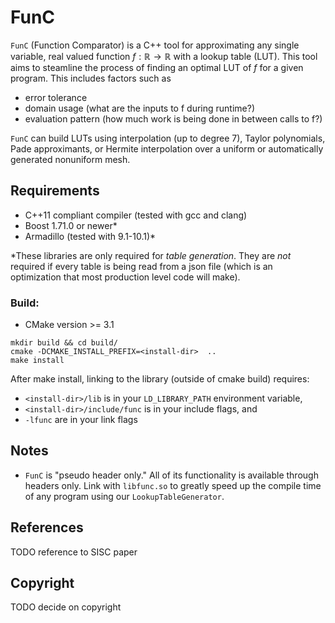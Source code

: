 FunC
====

`FunC` (Function Comparator) is a C++ tool for approximating any single variable, real valued function $f:\mathbb{R}\to\mathbb{R}$ with a lookup table (LUT). This tool aims to steamline the process of finding an optimal LUT of $f$ for a given program. This includes factors such as
- error tolerance
- domain usage (what are the inputs to f during runtime?)
- evaluation pattern (how much work is being done in between calls to f?)

`FunC` can build LUTs using interpolation (up to degree 7), Taylor polynomials, Pade approximants, or Hermite interpolation over a uniform or automatically generated nonuniform mesh.


Requirements
------------

- C++11 compliant compiler (tested with gcc and clang)
- Boost 1.71.0 or newer*
- Armadillo (tested with 9.1-10.1)*

\*These libraries are only required for _table generation_. They are _not_ required if every table is being read from a json file (which is an optimization that most production level code will make).

### Build:

- CMake version >= 3.1
```
mkdir build && cd build/
cmake -DCMAKE_INSTALL_PREFIX=<install-dir>  ..
make install
```

After make install, linking to the library (outside of cmake build) requires:
- `<install-dir>/lib` is in your `LD_LIBRARY_PATH` environment variable,
- `<install-dir>/include/func` is in your include flags, and
- `-lfunc` are in your link flags

Notes
-----
- `FunC` is "pseudo header only." All of its functionality is available through headers only. Link with `libfunc.so` to greatly speed up the compile time of any program using our `LookupTableGenerator`.


References
----------

TODO reference to SISC paper


Copyright
---------

TODO decide on copyright
